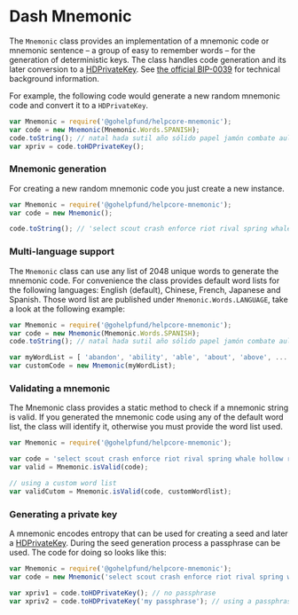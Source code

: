 # Dash Mnemonic

The `Mnemonic` class provides an implementation of a mnemonic code or mnemonic sentence – a group of easy to remember words – for the generation of deterministic keys. The class handles code generation and its later conversion to a [HDPrivateKey](hierarchical.md). See [the official BIP-0039](https://github.com/bitcoin/bips/blob/master/bip-0039.mediawiki) for technical background information.

For example, the following code would generate a new random mnemonic code and convert it to a `HDPrivateKey`.

```javascript
var Mnemonic = require('@gohelpfund/helpcore-mnemonic');
var code = new Mnemonic(Mnemonic.Words.SPANISH);
code.toString(); // natal hada sutil año sólido papel jamón combate aula flota ver esfera...
var xpriv = code.toHDPrivateKey();
```

### Mnemonic generation

For creating a new random mnemonic code you just create a new instance.

```javascript
var Mnemonic = require('@gohelpfund/helpcore-mnemonic');
var code = new Mnemonic();

code.toString(); // 'select scout crash enforce riot rival spring whale hollow radar rule sentence'
```

### Multi-language support

The `Mnemonic` class can use any list of 2048 unique words to generate the mnemonic code. For convenience the class provides default word lists for the following languages: English (default), Chinese, French, Japanese and Spanish. Those word list are published under `Mnemonic.Words.LANGUAGE`, take a look at the following example:

```javascript
var Mnemonic = require('@gohelpfund/helpcore-mnemonic');
var code = new Mnemonic(Mnemonic.Words.SPANISH);
code.toString(); // natal hada sutil año sólido papel jamón combate aula flota ver esfera...

var myWordList = [ 'abandon', 'ability', 'able', 'about', 'above', ... ];
var customCode = new Mnemonic(myWordList);
```

### Validating a mnemonic

The Mnemonic class provides a static method to check if a mnemonic string is valid. If you generated the mnemonic code using any of the default word list, the class will identify it, otherwise you must provide the word list used.

```javascript
var Mnemonic = require('@gohelpfund/helpcore-mnemonic');

var code = 'select scout crash enforce riot rival spring whale hollow radar rule sentence';
var valid = Mnemonic.isValid(code);

// using a custom word list
var validCutom = Mnemonic.isValid(code, customWordlist);
```

### Generating a private key

A mnemonic encodes entropy that can be used for creating a seed and later a [HDPrivateKey](hierarchical.md). During the seed generation process a passphrase can be used. The code for doing so looks like this:

```javascript
var Mnemonic = require('@gohelpfund/helpcore-mnemonic');
var code = new Mnemonic('select scout crash enforce riot rival spring whale hollow radar rule sentence');

var xpriv1 = code.toHDPrivateKey(); // no passphrase
var xpriv2 = code.toHDPrivateKey('my passphrase'); // using a passphrase
```
